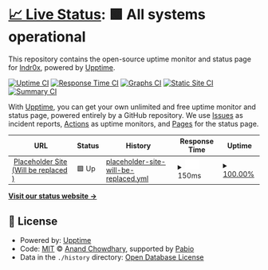 # [📈 Live Status](https://lndr0x.github.io/status): <!--live status--> **🟩 All systems operational**

This repository contains the open-source uptime monitor and status page for [lndr0x](https://lndr0x.github.io/status), powered by [Upptime](https://github.com/upptime/upptime).

[![Uptime CI](https://github.com/lndr0x/status/workflows/Uptime%20CI/badge.svg)](https://github.com/lndr0x/status/actions?query=workflow%3A%22Uptime+CI%22)
[![Response Time CI](https://github.com/lndr0x/status/workflows/Response%20Time%20CI/badge.svg)](https://github.com/lndr0x/status/actions?query=workflow%3A%22Response+Time+CI%22)
[![Graphs CI](https://github.com/lndr0x/status/workflows/Graphs%20CI/badge.svg)](https://github.com/lndr0x/status/actions?query=workflow%3A%22Graphs+CI%22)
[![Static Site CI](https://github.com/lndr0x/status/workflows/Static%20Site%20CI/badge.svg)](https://github.com/lndr0x/status/actions?query=workflow%3A%22Static+Site+CI%22)
[![Summary CI](https://github.com/lndr0x/status/workflows/Summary%20CI/badge.svg)](https://github.com/lndr0x/status/actions?query=workflow%3A%22Summary+CI%22)

With [Upptime](https://upptime.js.org), you can get your own unlimited and free uptime monitor and status page, powered entirely by a GitHub repository. We use [Issues](https://github.com/lndr0x/status/issues) as incident reports, [Actions](https://github.com/lndr0x/status/actions) as uptime monitors, and [Pages](https://lndr0x.github.io/status) for the status page.

<!--start: status pages-->
<!-- This summary is generated by Upptime (https://github.com/upptime/upptime) -->
<!-- Do not edit this manually, your changes will be overwritten -->
<!-- prettier-ignore -->
| URL | Status | History | Response Time | Uptime |
| --- | ------ | ------- | ------------- | ------ |
| <img alt="" src="https://icons.duckduckgo.com/ip3/example.com.ico" height="13"> [Placeholder Site (Will be replaced )](https://example.com) | 🟩 Up | [placeholder-site-will-be-replaced.yml](https://github.com/lndr0x/status/commits/HEAD/history/placeholder-site-will-be-replaced.yml) | <details><summary><img alt="Response time graph" src="./graphs/placeholder-site-will-be-replaced/response-time-week.png" height="20"> 150ms</summary><br><a href="https://lndr0x.github.io/status/history/placeholder-site-will-be-replaced"><img alt="Response time 150" src="https://img.shields.io/endpoint?url=https%3A%2F%2Fraw.githubusercontent.com%2Flndr0x%2Fstatus%2FHEAD%2Fapi%2Fplaceholder-site-will-be-replaced%2Fresponse-time.json"></a><br><a href="https://lndr0x.github.io/status/history/placeholder-site-will-be-replaced"><img alt="24-hour response time 150" src="https://img.shields.io/endpoint?url=https%3A%2F%2Fraw.githubusercontent.com%2Flndr0x%2Fstatus%2FHEAD%2Fapi%2Fplaceholder-site-will-be-replaced%2Fresponse-time-day.json"></a><br><a href="https://lndr0x.github.io/status/history/placeholder-site-will-be-replaced"><img alt="7-day response time 150" src="https://img.shields.io/endpoint?url=https%3A%2F%2Fraw.githubusercontent.com%2Flndr0x%2Fstatus%2FHEAD%2Fapi%2Fplaceholder-site-will-be-replaced%2Fresponse-time-week.json"></a><br><a href="https://lndr0x.github.io/status/history/placeholder-site-will-be-replaced"><img alt="30-day response time 150" src="https://img.shields.io/endpoint?url=https%3A%2F%2Fraw.githubusercontent.com%2Flndr0x%2Fstatus%2FHEAD%2Fapi%2Fplaceholder-site-will-be-replaced%2Fresponse-time-month.json"></a><br><a href="https://lndr0x.github.io/status/history/placeholder-site-will-be-replaced"><img alt="1-year response time 150" src="https://img.shields.io/endpoint?url=https%3A%2F%2Fraw.githubusercontent.com%2Flndr0x%2Fstatus%2FHEAD%2Fapi%2Fplaceholder-site-will-be-replaced%2Fresponse-time-year.json"></a></details> | <details><summary><a href="https://lndr0x.github.io/status/history/placeholder-site-will-be-replaced">100.00%</a></summary><a href="https://lndr0x.github.io/status/history/placeholder-site-will-be-replaced"><img alt="All-time uptime 100.00%" src="https://img.shields.io/endpoint?url=https%3A%2F%2Fraw.githubusercontent.com%2Flndr0x%2Fstatus%2FHEAD%2Fapi%2Fplaceholder-site-will-be-replaced%2Fuptime.json"></a><br><a href="https://lndr0x.github.io/status/history/placeholder-site-will-be-replaced"><img alt="24-hour uptime 100.00%" src="https://img.shields.io/endpoint?url=https%3A%2F%2Fraw.githubusercontent.com%2Flndr0x%2Fstatus%2FHEAD%2Fapi%2Fplaceholder-site-will-be-replaced%2Fuptime-day.json"></a><br><a href="https://lndr0x.github.io/status/history/placeholder-site-will-be-replaced"><img alt="7-day uptime 100.00%" src="https://img.shields.io/endpoint?url=https%3A%2F%2Fraw.githubusercontent.com%2Flndr0x%2Fstatus%2FHEAD%2Fapi%2Fplaceholder-site-will-be-replaced%2Fuptime-week.json"></a><br><a href="https://lndr0x.github.io/status/history/placeholder-site-will-be-replaced"><img alt="30-day uptime 100.00%" src="https://img.shields.io/endpoint?url=https%3A%2F%2Fraw.githubusercontent.com%2Flndr0x%2Fstatus%2FHEAD%2Fapi%2Fplaceholder-site-will-be-replaced%2Fuptime-month.json"></a><br><a href="https://lndr0x.github.io/status/history/placeholder-site-will-be-replaced"><img alt="1-year uptime 100.00%" src="https://img.shields.io/endpoint?url=https%3A%2F%2Fraw.githubusercontent.com%2Flndr0x%2Fstatus%2FHEAD%2Fapi%2Fplaceholder-site-will-be-replaced%2Fuptime-year.json"></a></details>

<!--end: status pages-->

[**Visit our status website →**](https://lndr0x.github.io/status)

## 📄 License

- Powered by: [Upptime](https://github.com/upptime/upptime)
- Code: [MIT](./LICENSE) © [Anand Chowdhary](https://anandchowdhary.com), supported by [Pabio](https://pabio.com)
- Data in the `./history` directory: [Open Database License](https://opendatacommons.org/licenses/odbl/1-0/)
